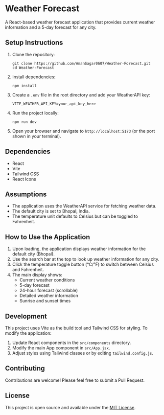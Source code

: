 # Weather Forecast

A React-based weather forecast application that provides current weather information and a 5-day forecast for any city.

## Setup Instructions

1. Clone the repository:
   ```
   git clone https://github.com/AmanSagar0607/Weather-Forecast.git
   cd Weather-Forecast
   ```

2. Install dependencies:
   ```
   npm install
   ```

3. Create a `.env` file in the root directory and add your WeatherAPI key:
   ```
   VITE_WEATHER_API_KEY=your_api_key_here
   ```

4. Run the project locally:
   ```
   npm run dev
   ```

5. Open your browser and navigate to `http://localhost:5173` (or the port shown in your terminal).

## Dependencies

- React
- Vite
- Tailwind CSS
- React Icons

## Assumptions

- The application uses the WeatherAPI service for fetching weather data.
- The default city is set to Bhopal, India.
- The temperature unit defaults to Celsius but can be toggled to Fahrenheit.

## How to Use the Application

1. Upon loading, the application displays weather information for the default city (Bhopal).
2. Use the search bar at the top to look up weather information for any city.
3. Click the temperature toggle button (°C/°F) to switch between Celsius and Fahrenheit.
4. The main display shows:
   - Current weather conditions
   - 5-day forecast
   - 24-hour forecast (scrollable)
   - Detailed weather information
   - Sunrise and sunset times

## Development

This project uses Vite as the build tool and Tailwind CSS for styling. To modify the application:

1. Update React components in the `src/components` directory.
2. Modify the main App component in `src/App.jsx`.
3. Adjust styles using Tailwind classes or by editing `tailwind.config.js`.

## Contributing

Contributions are welcome! Please feel free to submit a Pull Request.

## License

This project is open source and available under the [MIT License](LICENSE).